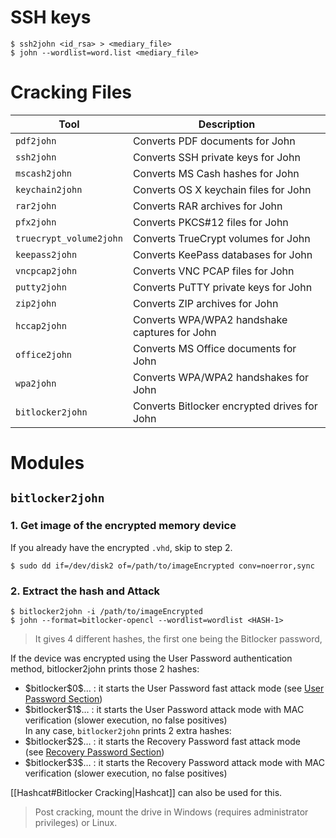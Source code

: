 # SSH keys
```shell-session
$ ssh2john <id_rsa> > <mediary_file>
$ john --wordlist=word.list <mediary_file>
```

# Cracking Files
| **Tool**                | **Description**                               |
| ----------------------- | --------------------------------------------- |
| `pdf2john`              | Converts PDF documents for John               |
| `ssh2john`              | Converts SSH private keys for John            |
| `mscash2john`           | Converts MS Cash hashes for John              |
| `keychain2john`         | Converts OS X keychain files for John         |
| `rar2john`              | Converts RAR archives for John                |
| `pfx2john`              | Converts PKCS#12 files for John               |
| `truecrypt_volume2john` | Converts TrueCrypt volumes for John           |
| `keepass2john`          | Converts KeePass databases for John           |
| `vncpcap2john`          | Converts VNC PCAP files for John              |
| `putty2john`            | Converts PuTTY private keys for John          |
| `zip2john`              | Converts ZIP archives for John                |
| `hccap2john`            | Converts WPA/WPA2 handshake captures for John |
| `office2john`           | Converts MS Office documents for John         |
| `wpa2john`              | Converts WPA/WPA2 handshakes for John         |
| `bitlocker2john`        | Converts Bitlocker encrypted drives for John  |
# Modules
## `bitlocker2john`
### 1. Get image of the encrypted memory device
If you already have the encrypted `.vhd`, skip to step 2.
```shell-session
$ sudo dd if=/dev/disk2 of=/path/to/imageEncrypted conv=noerror,sync
```
### 2. Extract the hash and Attack
```shell-session
$ bitlocker2john -i /path/to/imageEncrypted
$ john --format=bitlocker-opencl --wordlist=wordlist <HASH-1>
```
>It gives 4 different hashes, the first one being the Bitlocker password,

If the device was encrypted using the User Password authentication method, bitlocker2john prints those 2 hashes:

- $bitlocker\$0\$… : it starts the User Password fast attack mode (see [User Password Section](https://openwall.info/wiki/john/OpenCL-BitLocker#User-Password-authentication-method "john:OpenCL-BitLocker ↵"))    
- $bitlocker\$1\$… : it starts the User Password attack mode with MAC verification (slower execution, no false positives)    
In any case, `bitlocker2john` prints 2 extra hashes:
- $bitlocker\$2\$… : it starts the Recovery Password fast attack mode (see [Recovery Password Section](https://openwall.info/wiki/john/OpenCL-BitLocker#Recovery-Password-authentication-method "john:OpenCL-BitLocker ↵"))
- $bitlocker\$3\$… : it starts the Recovery Password attack mode with MAC verification (slower execution, no false positives)

[[Hashcat#Bitlocker Cracking|Hashcat]] can also be used for this.

>Post cracking, mount the drive in Windows (requires administrator privileges) or Linux.